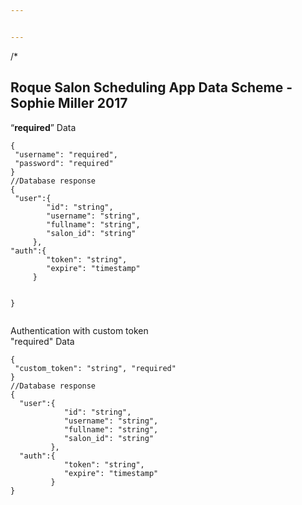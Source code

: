 ```yaml
---


---
```


<p>/*</p>
<h2 id="roque-salon-scheduling-app-data-scheme----sophie-miller-2017">Roque Salon Scheduling App Data Scheme -  Sophie Miller <strong>2017</strong></h2>
<p>“<strong>required</strong>” Data</p>
<pre><code>{ 
 "username": "required", 
 "password": "required" 
} 
//Database response
{
 "user":{
        "id": "string",
        "username": "string", 
        "fullname": "string",
        "salon_id": "string"
     },
"auth":{
        "token": "string",
        "expire": "timestamp" 
     }
	
}
</code></pre>
<p>Authentication with custom token<br>
"required" Data</p>
<pre><code>{ 
 "custom_token": "string", "required"
} 
//Database response
{ 
  "user":{
            "id": "string",
            "username": "string", 
            "fullname": "string",
            "salon_id": "string"
         },
  "auth":{
            "token": "string",
            "expire": "timestamp" 
         }
}
</code></pre>


